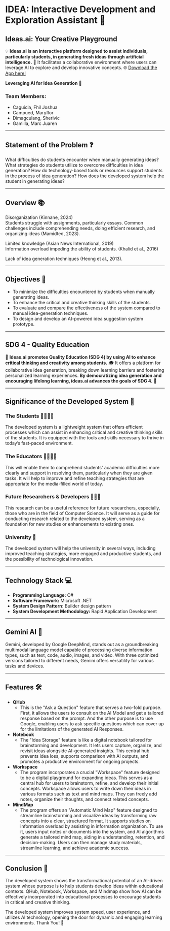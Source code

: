 # IDEA: Interactive Development and Exploration Assistant 🤖

## Ideas.ai: Your Creative Playground

💡 **Ideas.ai is an interactive platform designed to assist individuals, particularly students, in generating fresh ideas through artificial intelligence.** 🤖 It facilitates a collaborative environment where users can leverage AI to explore and develop innovative concepts. 🌐
[Download the App here!](https://drive.google.com/drive/u/1/folders/1JvOqooKC-B-Qq9rbWJcoc64LmKh7Swrz)


**Leveraging AI for Idea Generation** 🌟

### Team Members:
- Caguicla, Fhil Joshua
- Campued, Maryflor
- Dimagculang, Sherivic
- Gamilla, Marc Juaren

---

## Statement of the Problem ❓

What difficulties do students encounter when manually generating ideas? What strategies do students utilize to overcome difficulties in idea generation? How do technology-based tools or resources support students in the process of idea generation? How does the developed system help the student in generating ideas?

---

## Overview 📚

Disorganization (Kinnane, 2024)  
Students struggle with assignments, particularly essays. Common challenges include comprehending needs, doing efficient research, and organizing ideas (Mamidted, 2023).

Limited knowledge (Asian News International, 2019)  
Information overload impeding the ability of students. (Khalid et al., 2016)

Lack of idea generation techniques (Heong et al., 2013).

---

## Objectives 🎯

- To minimize the difficulties encountered by students when manually generating ideas.
- To enhance the critical and creative thinking skills of the students.
- To evaluate and compare the effectiveness of the system compared to manual idea-generation techniques.
- To design and develop an AI-powered idea suggestion system prototype.

---

## SDG 4 - Quality Education

🚀 **Ideas.ai promotes Quality Education (SDG 4) by using AI to enhance critical thinking and creativity among students.** 🎓 It offers a platform for collaborative idea generation, breaking down learning barriers and fostering personalized learning experiences. **By democratizing idea generation and encouraging lifelong learning, ideas.ai advances the goals of SDG 4.** 🌟

---

## Significance of the Developed System 🌟

### The Students 👩‍🎓👨‍🎓
The developed system is a lightweight system that offers efficient processes which can assist in enhancing critical and creative thinking skills of the students. It is equipped with the tools and skills necessary to thrive in today’s fast-paced environment.

### The Educators 👩‍🏫👨‍🏫
This will enable them to comprehend students' academic difficulties more clearly and support in resolving them, particularly when they are given tasks. It will help to improve and refine teaching strategies that are appropriate for the media-filled world of today.

### Future Researchers & Developers 🧑‍💻🔬
This research can be a useful reference for future researchers, especially, those who are in the field of Computer Science. It will serve as a guide for conducting research related to the developed system, serving as a foundation for new studies or enhancements to existing ones.

### University 🏫
The developed system will help the university in several ways, including improved teaching strategies, more engaged and productive students, and the possibility of technological innovation.

---

## Technology Stack 💻

- **Programming Language:** C#
- **Software Framework:** Microsoft .NET
- **System Design Pattern:** Builder design pattern
- **System Development Methodology:** Rapid Application Development

---

## Gemini AI 🌌

Gemini, developed by Google DeepMind, stands out as a groundbreaking multimodal language model capable of processing diverse information types, such as text, code, audio, images, and video. With three optimized versions tailored to different needs, Gemini offers versatility for various tasks and devices.

---

## Features 🛠️

- **QHub**
  - This is the "Ask a Question" feature that serves a two-fold purpose. First, it allows the users to consult on the AI Model and get a tailored response based on the prompt. And the other purpose is to use Google, enabling users to ask specific questions which can cover up for the limitations of the generated AI Responses.
- **Notebook**
  - The "Idea Storage" feature is like a digital notebook tailored for brainstorming and development. It lets users capture, organize, and revisit ideas alongside AI-generated insights. This central hub prevents idea loss, supports comparison with AI outputs, and promotes a productive environment for ongoing projects.
- **Workspace**
  - The program incorporates a crucial "Workspace" feature designed to be a digital playground for expanding ideas. This serves as a central hub for users to brainstorm, refine, and develop their initial concepts. Workspace allows users to write down their ideas in various formats such as text and mind maps. They can freely add notes, organize their thoughts, and connect related concepts.
- **MindMap**
  - The program offers an "Automatic Mind Map" feature designed to streamline brainstorming and visualize ideas by transforming raw concepts into a clear, structured format. It supports studies on information overload by assisting in information organization. To use it, users input notes or documents into the system, and AI algorithms generate a tailored mind map, aiding in understanding, retention, and decision-making. Users can then manage study materials, streamline learning, and achieve academic success.

---

## Conclusion 🎉

The developed system shows the transformational potential of an AI-driven system whose purpose is to help students develop ideas within educational contexts. QHub, Notebook, Workspace, and Mindmap show how AI can be effectively incorporated into educational processes to encourage students in critical and creative thinking.

The developed system improves system speed, user experience, and utilizes AI technology, opening the door for dynamic and engaging learning environments.
Thank You! 🙏
